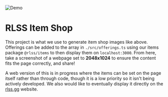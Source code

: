 ![Demo](https://github.com/user-attachments/assets/8a09a8d3-d53c-4706-b03e-951b504659b9)

# RLSS Item Shop

This project is what we use to generate item shop images like above. Offerings can be added to the array in `./src/offerings.ts` using our items package `@rlss/items` to then display them on `localhost:3000`. From here, take a screenshot of a webpage set to **2048x1024** to ensure the content fits the page correctly, and share!

A web version of this is in progress where the items can be set on the page itself rather than through code, though it is a low priority so it isn't being actively developed. We also would like to eventually display it directly on the [rlss.gg](https://rlss.gg) website.
